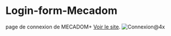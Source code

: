 # Login-form-Mecadom

page de connexion de MECADOM+
[Voir le site](https://login-mecadom.vercel.app/).
![Connexion@4x](https://github.com/jealife/Login-form-Mecadom/assets/83034287/90896bc2-056d-4817-a6c0-8a1bdf337c6d)
